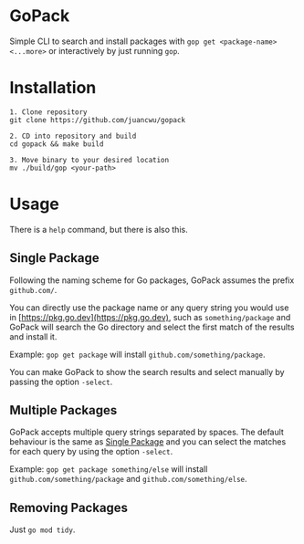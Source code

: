 # GoPack

Simple CLI to search and install packages with `gop get <package-name> <...more>` or interactively by just running `gop`.

# Installation

```
1. Clone repository
git clone https://github.com/juancwu/gopack

2. CD into repository and build
cd gopack && make build

3. Move binary to your desired location
mv ./build/gop <your-path>
```

# Usage

There is a `help` command, but there is also this.

## Single Package

Following the naming scheme for Go packages, GoPack assumes the prefix `github.com/`.

You can directly use the package name or any query string you would use in [https://pkg.go.dev](https://pkg.go.dev), such as `something/package` and GoPack will search the Go directory
and select the first match of the results and install it.

Example: `gop get package` will install `github.com/something/package`.

You can make GoPack to show the search results and select manually by passing the option `-select`.

## Multiple Packages

GoPack accepts multiple query strings separated by spaces. The default behaviour is the same as [Single Package](#single-package) and you can select the matches for each query
by using the option `-select`.

Example: `gop get package something/else` will install `github.com/something/package` and `github.com/something/else`.

## Removing Packages

Just `go mod tidy`.
